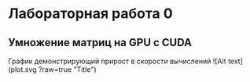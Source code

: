 # Лабораторная работа 0 
## Умножение матриц на GPU с CUDA 

График демонстрирующий прирост в скорости вычислений
![Alt text](plot.svg
?raw=true "Title")

